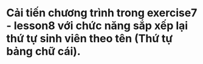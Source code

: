 # Cải tiến chương trình trong exercise7 - lesson8 với chức năng sắp xếp lại thứ tự sinh viên theo tên (Thứ tự bảng chữ cái).